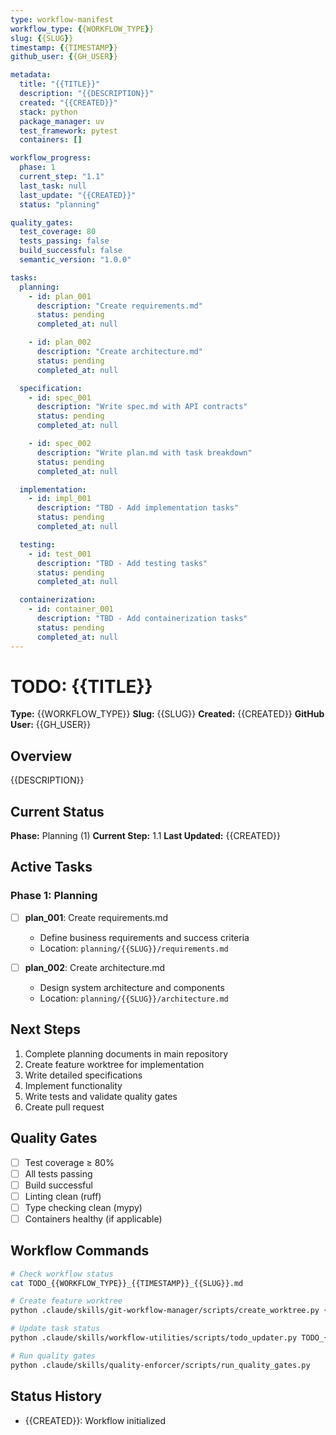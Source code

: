 ```yaml
---
type: workflow-manifest
workflow_type: {{WORKFLOW_TYPE}}
slug: {{SLUG}}
timestamp: {{TIMESTAMP}}
github_user: {{GH_USER}}

metadata:
  title: "{{TITLE}}"
  description: "{{DESCRIPTION}}"
  created: "{{CREATED}}"
  stack: python
  package_manager: uv
  test_framework: pytest
  containers: []

workflow_progress:
  phase: 1
  current_step: "1.1"
  last_task: null
  last_update: "{{CREATED}}"
  status: "planning"

quality_gates:
  test_coverage: 80
  tests_passing: false
  build_successful: false
  semantic_version: "1.0.0"

tasks:
  planning:
    - id: plan_001
      description: "Create requirements.md"
      status: pending
      completed_at: null

    - id: plan_002
      description: "Create architecture.md"
      status: pending
      completed_at: null

  specification:
    - id: spec_001
      description: "Write spec.md with API contracts"
      status: pending
      completed_at: null

    - id: spec_002
      description: "Write plan.md with task breakdown"
      status: pending
      completed_at: null

  implementation:
    - id: impl_001
      description: "TBD - Add implementation tasks"
      status: pending
      completed_at: null

  testing:
    - id: test_001
      description: "TBD - Add testing tasks"
      status: pending
      completed_at: null

  containerization:
    - id: container_001
      description: "TBD - Add containerization tasks"
      status: pending
      completed_at: null
---
```


# TODO: {{TITLE}}

**Type:** {{WORKFLOW_TYPE}}
**Slug:** {{SLUG}}
**Created:** {{CREATED}}
**GitHub User:** {{GH_USER}}

## Overview

{{DESCRIPTION}}

## Current Status

**Phase:** Planning (1)
**Current Step:** 1.1
**Last Updated:** {{CREATED}}

## Active Tasks

### Phase 1: Planning

- [ ] **plan_001**: Create requirements.md
  - Define business requirements and success criteria
  - Location: `planning/{{SLUG}}/requirements.md`

- [ ] **plan_002**: Create architecture.md
  - Design system architecture and components
  - Location: `planning/{{SLUG}}/architecture.md`

## Next Steps

1. Complete planning documents in main repository
2. Create feature worktree for implementation
3. Write detailed specifications
4. Implement functionality
5. Write tests and validate quality gates
6. Create pull request

## Quality Gates

- [ ] Test coverage ≥ 80%
- [ ] All tests passing
- [ ] Build successful
- [ ] Linting clean (ruff)
- [ ] Type checking clean (mypy)
- [ ] Containers healthy (if applicable)

## Workflow Commands

```bash
# Check workflow status
cat TODO_{{WORKFLOW_TYPE}}_{{TIMESTAMP}}_{{SLUG}}.md

# Create feature worktree
python .claude/skills/git-workflow-manager/scripts/create_worktree.py {{WORKFLOW_TYPE}} {{SLUG}} contrib/{{GH_USER}}

# Update task status
python .claude/skills/workflow-utilities/scripts/todo_updater.py TODO_{{WORKFLOW_TYPE}}_{{TIMESTAMP}}_{{SLUG}}.md <task_id> <status>

# Run quality gates
python .claude/skills/quality-enforcer/scripts/run_quality_gates.py
```

## Status History

- {{CREATED}}: Workflow initialized
